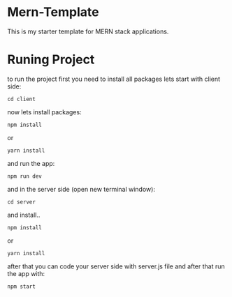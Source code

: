 # Mern-Template
This is my starter template for MERN stack applications.

# Runing Project
to run the project first you need to install all packages lets start with client side:
```
cd client
```
now lets install packages:
```
npm install
```
or
```
yarn install
```
and run the app:
```
npm run dev
```

and in the server side (open new terminal window):
```
cd server
```
and install..
```
npm install
```
or
```
yarn install
```
after that you can code your server side with server.js file and after that run the app with:
```
npm start
```
